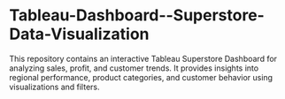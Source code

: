 # Tableau-Dashboard--Superstore-Data-Visualization
This repository contains an interactive Tableau Superstore Dashboard for analyzing sales, profit, and customer trends. It provides insights into regional performance, product categories, and customer behavior using visualizations and filters.
